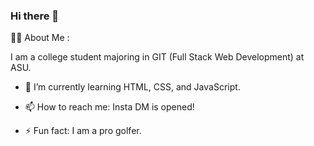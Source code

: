 ### Hi there 👋

<!--
**Elysia4911/Elysia4911** is a ✨ _special_ ✨ repository because its `README.md` (this file) appears on your GitHub profile.

Here are some ideas to get you started:
-->

👨‍💻 About Me :

I am a college student majoring in GIT (Full Stack Web Development) at ASU.

- 🌱 I’m currently learning HTML, CSS, and JavaScript.

- 📫 How to reach me: Insta DM is opened!

- ⚡ Fun fact: I am a pro golfer.

